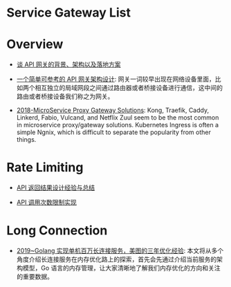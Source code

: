 # Service Gateway List

# Overview

- [谈 API 网关的背景、架构以及落地方案](http://www.infoq.com/cn/news/2016/07/API-background-architecture-floo)

- [一个简单可参考的 API 网关架构设计](https://parg.co/8KN): 网关一词较早出现在网络设备里面，比如两个相互独立的局域网段之间通过路由器或者桥接设备进行通信，这中间的路由或者桥接设备我们称之为网关。

- [2018-MicroService Proxy Gateway Solutions](https://gist.github.com/StevenACoffman/acf1133da6c5ff5226c0f6eb8fbd8132): Kong, Traefik, Caddy, Linkerd, Fabio, Vulcand, and Netflix Zuul seem to be the most common in microservice proxy/gateway solutions. Kubernetes Ingress is often a simple Ngnix, which is difficult to separate the popularity from other things.

# Rate Limiting

- [API 返回结果设计经验与总结](http://tutuge.me/2016/05/02/design-json-api-respoense/)

- [API 调用次数限制实现](https://zhuanlan.zhihu.com/p/20872901)

# Long Connection

- [2019~Golang 实现单机百万长连接服务，美图的三年优化经验](https://mp.weixin.qq.com/s/xavjsa4NzRiVRxyMhifCDg): 本文将从多个角度介绍长连接服务在内存优化路上的探索，首先会先通过介绍当前服务的架构模型，Go 语言的内存管理，让大家清晰地了解我们内存优化的方向和关注的重要数据。
